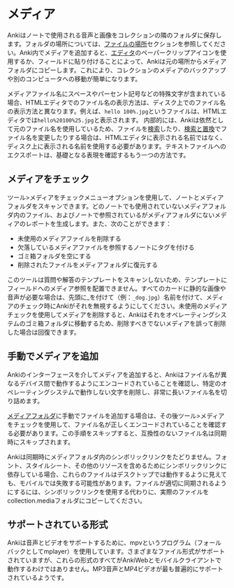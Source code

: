 # メディア

Ankiはノートで使用される音声と画像をコレクションの隣のフォルダに保存します。フォルダの場所については、[ファイルの場所](files.md#ファイルの場所)セクションを参照してください。Anki内でメディアを追加すると、[エディタ](editing.md)のペーパークリップアイコンを使用するか、フィールドに貼り付けることによって、Ankiは元の場所からメディアフォルダにコピーします。これにより、コレクションのメディアのバックアップや別のコンピュータへの移動が簡単になります。

メディアファイル名にスペースやパーセント記号などの特殊文字が含まれている場合、HTMLエディタでのファイル名の表示方法は、ディスク上でのファイル名の表示方法と異なります。例えば、`hello 100%.jpg`というファイルは、HTMLエディタでは`hello%20100%25.jpg`と表示されます。
内部的には、Ankiは依然として元のファイル名を使用しているため、ファイルを[検索](searching.md)したり、[検索と置換](browsing.md#検索と置換)でファイル名を変更したりする場合は、HTMLエディタに表示される名前ではなく、ディスク上に表示される名前を使用する必要があります。テキストファイルへのエクスポートは、基礎となる表現を確認するもう一つの方法です。

## メディアをチェック

ツール&gt;メディアをチェックメニューオプションを使用して、ノートとメディアフォルダをスキャンできます。どのノートでも使用されていないメディアフォルダ内のファイル、およびノートで参照されているがメディアフォルダにないメディアのレポートを生成します。また、次のことができます：

- 未使用のメディアファイルを削除する
- 欠落しているメディアファイルを参照するノートにタグを付ける
- ゴミ箱フォルダを空にする
- 削除されたファイルをメディアフォルダに復元する

このツールは質問や解答のテンプレートをスキャンしないため、テンプレートにフィールドへのメディア参照を配置できません。すべてのカードに静的な画像や音声が必要な場合は、先頭に\_を付けて（例：`_dog.jpg`）名前を付けて、メディアのチェック時にAnkiがそれを無視するようにしてください。未使用のメディアチェックを使用してメディアを削除すると、Ankiはそれをオペレーティングシステムのゴミ箱フォルダに移動するため、削除すべきでないメディアを誤って削除した場合は回復できます。

## 手動でメディアを追加

Ankiのインターフェースを介してメディアを追加すると、Ankiはファイル名が異なるデバイス間で動作するようにエンコードされていることを確認し、特定のオペレーティングシステムで動作しない文字を削除し、非常に長いファイル名を切り詰めます。

[メディアフォルダ](files.md#ファイルの場所)に手動でファイルを追加する場合は、その後ツール&gt;メディアをチェックを使用して、ファイル名が正しくエンコードされていることを確認する必要があります。この手順をスキップすると、互換性のないファイル名は同期時にスキップされます。

Ankiは同期時にメディアフォルダ内のシンボリックリンクをたどりません。フォント、スタイルシート、その他のリソースを含めるためにシンボリックリンクに依存している場合、これらのファイルはデスクトップでは動作するように見えても、モバイルでは失敗する可能性があります。ファイルが適切に同期されるようにするには、シンボリックリンクを使用する代わりに、実際のファイルをcollection.mediaフォルダにコピーしてください。

## サポートされている形式

Ankiは音声とビデオをサポートするために、mpvというプログラム（フォールバックとしてmplayer）を使用しています。さまざまなファイル形式がサポートされていますが、これらの形式のすべてがAnkiWebとモバイルクライアントで動作するわけではありません。MP3音声とMP4ビデオが最も普遍的にサポートされているようです。